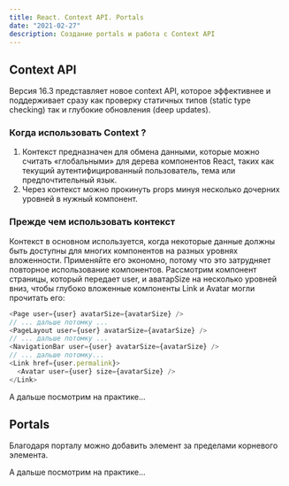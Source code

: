 ```yaml
---
title: React. Context API. Portals
date: "2021-02-27"
description: Создание portals и работа с Context API
---
```


## Context API

Версия 16.3 представляет новое context API, которое эффективнее и поддерживает сразу как проверку статичных типов (static 
type checking) так и глубокие обновления (deep updates).

### Когда использовать Context ?

1. Контекст предназначен для обмена данными, которые можно считать «глобальными» для дерева компонентов React, таких как 
текущий аутентифицированный пользователь, тема или предпочтительный язык.
2. Через контекст можно прокинуть props минуя несколько дочерних уровней в нужный компонент.

### Прежде чем использовать контекст

Контекст в основном используется, когда некоторые данные должны быть доступны для многих компонентов на разных уровнях вложенности. 
Применяйте его экономно, потому что это затрудняет повторное использование компонентов. Рассмотрим компонент страницы, который 
передает user, и аватарSize на несколько уровней вниз, чтобы глубоко вложенные компоненты Link и Avatar могли прочитать его:

```javascript
<Page user={user} avatarSize={avatarSize} />
// ... дальше потомку ...
<PageLayout user={user} avatarSize={avatarSize} />
// ... дальше потомку ...
<NavigationBar user={user} avatarSize={avatarSize} />
// ... дальше потомку...
<Link href={user.permalink}>
  <Avatar user={user} size={avatarSize} />
</Link>
```

А дальше посмотрим на практике...

## Portals

Благодаря порталу можно добавить элемент за пределами корневого элемента.

А дальше посмотрим на практике...
